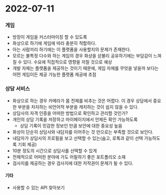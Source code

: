 # 2022-07-11

### 게임
- 방장이 게임을 커스터마이징 할 수 있도록
- 화상으로 하기에 게임에 따라 충분히 적합하다.
- 아는 사람끼리 하기에는 이 플랫폼을 사용할지의 문제가 존재한다.
- 모르는 불특정 다수와 하는 게임의 경우 화상을 섣불리 공유하기에는 부담감이 느껴질 수 있다. 수요에 직접적으로 영향을 끼칠 것으로 예상
- 개발 자체는 플랫폼을 제공하는 것이기 때문에, 게임 자체를 무엇을 넣을까 보다는 어떤 게임이든 제공 가능한 플랫폼 제공에 초점

### 상담 서비스
- 화상으로 하는 경우 카메라가 몸 전체를 비추는 것은 어렵다. 이 경우 상담에서 중요한 부분을 차지하는 비언어적 부분을 캐치하는 것이 쉽지 않을 수 있다.
- 상담사의 자격 인증을 어떠한 방법으로 확인하고 관리할 것인가?
- 개인의 상담 기록을 저장하고 마이페이지에서 언제든 확인 가능하도록
    - 상담 기록이 민감한 정보인 만큼 보안에 대한 중요성 높음
- 화상이 단순히 상담사와 내담자를 이어주는 것 만으로는 부족할 것으로 보인다.
- 내담자가 상담사의 프로필을 보고 선택할 수 있는(숨고, 로톡과 같이 선택 가능하도록 기회 제공)
- 10분 정도의 시간으로 상담사를 선택할 수 있게
- 전체적으로 어떠한 분야에 가도 어필하기 좋은 포트폴리오 소재
- 검사지를 제공하는 경우 검사지에 대한 저작권이 문제가 될 수 있다.

#### 기타

- 사용할 수 있는 API 찾아보기
